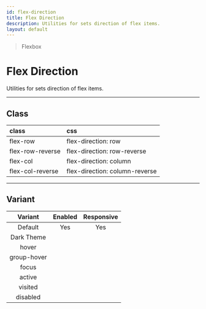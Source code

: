 ```yaml
---
id: flex-direction
title: Flex Direction
description: Utilities for sets direction of flex items.
layout: default
---
```


> Flexbox

# Flex Direction

Utilities for sets direction of flex items.

---

## Class

| <span class="px-3 py-1 text-white bg-charcoal-100 rounded-full">class</span> | <span class="px-3 py-1 text-white bg-charcoal-100 rounded-full">css</span> |
|:--|:--|
| flex-row | flex-direction: row |
| flex-row-reverse | flex-direction: row-reverse |
| flex-col | flex-direction: column |
| flex-col-reverse | flex-direction: column-reverse |

---

## Variant

| <span class="font-semibold underline">Variant</span> | <span class="font-semibold underline">Enabled</span> | <span class="font-semibold underline">Responsive</span> |
|:-:|:-:|:-:|
| Default | Yes | Yes |
| Dark Theme | | |
| hover| | |
| group-hover | | |
| focus | | |
| active | | |
| visited | | |
| disabled | | |